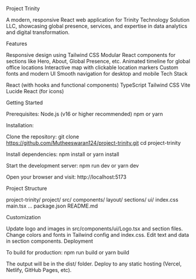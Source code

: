 Project Trinity

A modern, responsive React web application for Trinity Technology Solution LLC, showcasing global presence, services, and expertise in data analytics and digital transformation.

Features

Responsive design using Tailwind CSS
Modular React components for sections like Hero, About, Global Presence, etc.
Animated timeline for global office locations
Interactive map with clickable location markers
Custom fonts and modern UI
Smooth navigation for desktop and mobile
Tech Stack

React (with hooks and functional components) TypeScript Tailwind CSS Vite Lucide React (for icons)

Getting Started

Prerequisites: Node.js (v16 or higher recommended) npm or yarn

Installation:

Clone the repository: git clone https://github.com/Mutheeswaran124/project-trinity.git cd project-trinity

Install dependencies: npm install or yarn install

Start the development server: npm run dev or yarn dev

Open your browser and visit: http://localhost:5173

Project Structure

project-trinity/ project/ src/ components/ layout/ sections/ ui/ index.css main.tsx ... package.json README.md

Customization

Update logo and images in src/components/ui/Logo.tsx and section files.
Change colors and fonts in Tailwind config and index.css.
Edit text and data in section components.
Deployment

To build for production: npm run build or yarn build

The output will be in the dist/ folder. Deploy to any static hosting (Vercel, Netlify, GitHub Pages, etc).
